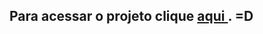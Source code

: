 
## Para acessar o projeto clique <a target="_blank" href="https://projetosujeito.vercel.app"/>aqui </a>. =D
